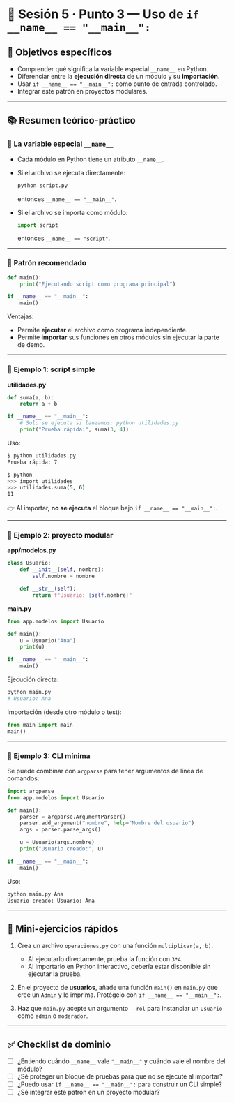 # 🧭 Sesión 5 · Punto 3 — Uso de `if __name__ == "__main__":`

## 🎯 Objetivos específicos

* Comprender qué significa la variable especial `__name__` en Python.
* Diferenciar entre la **ejecución directa** de un módulo y su **importación**.
* Usar `if __name__ == "__main__":` como punto de entrada controlado.
* Integrar este patrón en proyectos modulares.

---

## 📚 Resumen teórico-práctico

### 🔹 La variable especial `__name__`

* Cada módulo en Python tiene un atributo `__name__`.
* Si el archivo se ejecuta directamente:

  ```python
  python script.py
  ```

  entonces `__name__ == "__main__"`.
* Si el archivo se importa como módulo:

  ```python
  import script
  ```

  entonces `__name__ == "script"`.

---

### 🔹 Patrón recomendado

```python
def main():
    print("Ejecutando script como programa principal")

if __name__ == "__main__":
    main()
```

Ventajas:

* Permite **ejecutar** el archivo como programa independiente.
* Permite **importar** sus funciones en otros módulos sin ejecutar la parte de demo.

---

### 🔹 Ejemplo 1: script simple

**utilidades.py**

```python
def suma(a, b):
    return a + b

if __name__ == "__main__":
    # Solo se ejecuta si lanzamos: python utilidades.py
    print("Prueba rápida:", suma(3, 4))
```

Uso:

```bash
$ python utilidades.py
Prueba rápida: 7

$ python
>>> import utilidades
>>> utilidades.suma(5, 6)
11
```

👉 Al importar, **no se ejecuta** el bloque bajo `if __name__ == "__main__":`.

---

### 🔹 Ejemplo 2: proyecto modular

**app/modelos.py**

```python
class Usuario:
    def __init__(self, nombre):
        self.nombre = nombre

    def __str__(self):
        return f"Usuario: {self.nombre}"
```

**main.py**

```python
from app.modelos import Usuario

def main():
    u = Usuario("Ana")
    print(u)

if __name__ == "__main__":
    main()
```

Ejecución directa:

```bash
python main.py
# Usuario: Ana
```

Importación (desde otro módulo o test):

```python
from main import main
main()
```

---

### 🔹 Ejemplo 3: CLI mínima

Se puede combinar con `argparse` para tener argumentos de línea de comandos:

```python
import argparse
from app.modelos import Usuario

def main():
    parser = argparse.ArgumentParser()
    parser.add_argument("nombre", help="Nombre del usuario")
    args = parser.parse_args()

    u = Usuario(args.nombre)
    print("Usuario creado:", u)

if __name__ == "__main__":
    main()
```

Uso:

```bash
python main.py Ana
Usuario creado: Usuario: Ana
```

---

## 🧩 Mini-ejercicios rápidos

1. Crea un archivo `operaciones.py` con una función `multiplicar(a, b)`.

   * Al ejecutarlo directamente, prueba la función con `3*4`.
   * Al importarlo en Python interactivo, debería estar disponible sin ejecutar la prueba.
2. En el proyecto de **usuarios**, añade una función `main()` en `main.py` que cree un `Admin` y lo imprima. Protégelo con `if __name__ == "__main__":`.
3. Haz que `main.py` acepte un argumento `--rol` para instanciar un `Usuario` como `admin` o `moderador`.

---

## ✅ Checklist de dominio

* [ ] ¿Entiendo cuándo `__name__` vale `"__main__"` y cuándo vale el nombre del módulo?
* [ ] ¿Sé proteger un bloque de pruebas para que no se ejecute al importar?
* [ ] ¿Puedo usar `if __name__ == "__main__":` para construir un CLI simple?
* [ ] ¿Sé integrar este patrón en un proyecto modular?